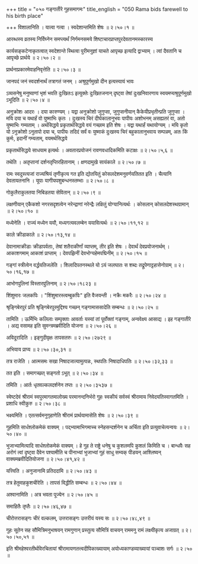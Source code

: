 +++
title = "०५० गङ्गातीरे गुहसमागमः"
title_english = "050 Rama bids farewell to his birth place"

+++
विशालानिति । यात्वा गत्वा । स्वदेशान्तमिति शेषः  ॥  २।५०।१  ॥   

  

आरब्धस्य व्रतस्य निर्विघ्नेन समप्त्यर्थं निर्गमनसमये शिष्टाचारप्राप्तपुरदेवतानमस्कारस्य  

कार्यसङ्कटेनाकृतत्वात् स्वदेशान्ते स्थित्वा पुरीमनुज्ञां याचते आपृच्छ इत्यादि द्वाभ्याम् । त्वां दैवतानि च आपृच्छे प्रार्थये  ॥  २।५०।२  ॥   

  

प्रार्थनाप्रकारमेवाहनिवृत्तेति  ॥  २।५०।३  ॥   

  

जानपदं जनं स्वदर्शनार्थं तत्रागतं जनम् । अश्रुपूर्णमुखो दीन इत्यस्यायं भावः  

ऽव्यसनेषु मनुष्याणां भृशं भवति दुःखितःऽ इत्युक्तेः दुःखितजनान् दृष्ट्वा तेषां दुःखनिवारणाय स्वयमप्यश्रुपूर्णमुखो ऽभूदिति  ॥  २।५०।४  ॥   

  

अनुक्रोशः आदरः । दया कारुण्यम् । यद्वा अनुक्रोशो जुगुप्सा, जुगुप्सनीयान् कैकेयीप्रभृतीन्प्रति जुगुप्सा । मयि दया च यथार्हं वो युष्माभिः कृतः । दुःखस्य चिरं दीर्घकालानुभवः पापीयः अशोभनम् असह्यतरं वा, अतो युष्माभिः गम्यताम् । अर्थसिद्धये प्रकृतार्थसिद्धये वयं गच्छाम इति शेषः । यद्वा यथार्हं यथायोग्यम् । मयि कृतो यो ऽनुक्रोशो ऽनुतापो दया च, पापीयः तदिदं सर्वं वः युष्माकं दुःखस्य चिरं बहुकालानुभवाय सम्पन्नम्, अतः किं कुर्मः, इदानीं गम्यताम्, वयमर्थसिद्धये  

प्रकृतार्थसिद्धये साधयाम इत्यर्थः । अवतारप्रयोजनं रावणवधादिकमिति कटाक्षः  ॥  २।५०।५,६  ॥   

  

तथेति । अतृप्तानां दर्शनतृप्तिरहितानाम् । क्षणदामुखे सायंकाले  ॥  २।५०।७  ॥   

  

रामः स्वदुस्त्यजां राज्यश्रियं तृणीकृत्य गत इति द्योतयितुं कोसलदेशमनुवर्णयतितत इति । चैत्यानि देवतायतनानि । यूपाः यागीयपशुबन्धनस्तम्भाः  ॥  २।५०।८  ॥   

  

गोकुलैराकुलतया निबिडतया सेवितान्  ॥  २।५०।९  ॥   

  

लक्षणीयान् एकैकशो नगरसदृशत्वेन नरेन्द्राणां नरेन्द्रैः लक्षितुं योग्यानित्यर्थः । कोसलान् कोसलदेशस्थग्रामान्  ॥  २।५०।१०  ॥   

  

मध्येनेति । राज्यं मध्येन ययौ, मध्यगत्यवलम्बेन ययावित्यर्थः  ॥  २।५०।११,१२  ॥   

  

काले क्रीडाकाले  ॥  २।५०।१३,१४  ॥   

  

देवानामाक्रीडाः क्रीडापर्वताः, तेषां शतैराकीर्णां व्याप्तम्, तीर इति शेषः । देवार्थं देवप्रयोजनार्थम् । आकाशगमाम् आकाशं प्राप्ताम् । देवपझिनीं देवभोग्यहेमपद्मिनीम्  ॥  २।५०।१५  ॥   

  

गङ्गां स्त्रीत्वेन वर्द्धयतिजलेति । शिलादिपतनस्थले यो ऽयं जलघातः स शब्दः तद्रूपेणाट्टहासेनोग्राम्  ॥  २।५०।१६,१७  ॥   

  

आभोगपुलिनां विस्तारपुलिनाम्  ॥  २।५०।१८२३  ॥   

  

शिंशुमारः जलकपिः । "शिंशुमारस्त्वम्बुकपिः" इति वैजयन्ती । नक्रैः मकरैः  ॥  २।५०।२४  ॥   

  

श्रृङ्गिबेरपुरं प्रति श्रृङ्गिबेरपुरमुद्दिश्य गच्छन् गङ्गामाससादेति सम्बन्धः  ॥  २।५०।२५  ॥   

  

तामिति । ऊर्मिभिः कलिलाः सम्पृक्ताः आवर्ताः यस्यां तां पूर्वोक्तां गङ्गाम्, अन्ववेक्ष्य आसाद्य । इह गङ्गातीरे । अद्य वसामह इति सुमन्त्रमब्रवीदिति योजना  ॥  २।५०।२६  ॥   

  

अविदूरादिति । इङ्गुदीवृक्षः तापसतरुः  ॥  २।५०।२७२९  ॥   

  

अभियाय प्राप्य  ॥  २।५०।३०,३१  ॥   

  

तत्र राजेति । आत्मसमः सखा निषादजात्यामुत्पन्नः, स्थपतिः निषादाधिपतिः  ॥  २।५०।३२,३३  ॥   

  

तत इति । समागच्छत् सङ्गतो ऽभूत्  ॥  २।५०।३४  ॥   

  

तमिति । आर्तः धृतवल्कलदर्शनेन तप्तः  ॥  २।५०।३५३७  ॥   

  

स्वेष्टदेवं श्रीरामं स्वपुरमागतमालोख्य परमानन्दनिर्भरो गुहः स्वकीयं सर्वस्वं श्रीरामाय निवेदयतिस्वागतमिति । प्रशाधि स्वीकुरु  ॥  २।५०।३८  ॥   

  

भक्ष्यमिति । एतत्सर्वमनुगृहाणेति श्रीरामं प्रार्थयामासेति शेषः  ॥  २।५०।३९  ॥   

  

गुहमिति सार्धश्लोकमेकं वाक्यम् । पद्भ्यामाभिगमाच्च स्नेहसन्दर्शनेन च अर्चिता इति प्रत्युवाचेत्यन्वयः  ॥  २।५०।४०  ॥   

  

भुजाभ्यामित्यादि सार्धश्लोकमेकं वाक्यम् । हे गुह ते राष्ट्रे धनेषु च कुशलमपि कुशलं किमिति च । बान्धवैः सह अरोगं त्वां दृष्ट्वा दैवेन पश्यामीति च पीनाभ्यां भुजाभ्यां गुहं साधु सम्यक् पीडयन् आश्लिष्यन् वाक्यमब्रवीदितियोजना  ॥  २।५०।४१,४२  ॥   

  

यत्त्विति । अनुजानामि प्रतिददामि  ॥  २।५०।४३  ॥   

  

तत्र हेतुमाहकुशचीरेति । तापसं विद्धीति सम्बन्धः  ॥  २।५०।४४  ॥   

  

अश्वानामिति । अत्र भवता पूज्येन  ॥  २।५०।४५  ॥   

  

समाहितैः तृप्तैः  ॥  २।५०।४६,४७  ॥   

  

चीरोत्तरासङ्गः चीरं वल्कलम्, उत्तरासङ्गः उत्तरीयं यस्य सः  ॥  २।५०।४८,४९  ॥   

  

गुहः सूतेन सह सौमित्रिमनुभाषयन् रामगुणान् प्रस्तुत्य सौमित्रिं वाचयन् राममनु रामं लक्ष्यीकृत्य अजाग्रत्  ॥  २।५०।५०,५१  ॥   

  

इति श्रीमहेश्वरतीर्थविरचितायां श्रीरामायणतत्त्वदीपिकाख्यायाम् अयोध्यकाण्डव्याख्यायां पञ्चाशः सर्गः  ॥  २।५०  ॥   

  

  

